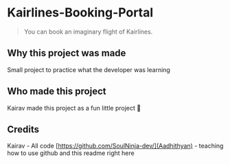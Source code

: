 # Kairlines-Booking-Portal
> You can book an imaginary flight of Kairlines.


## Why this project was made
Small project to practice what the developer was learning

## Who made this project
Kairav made this project as a fun little project 🎉

## Credits
Kairav - All code
[https://github.com/SoulNinja-dev/](Aadhithyan) - teaching how to use github and this readme right here
